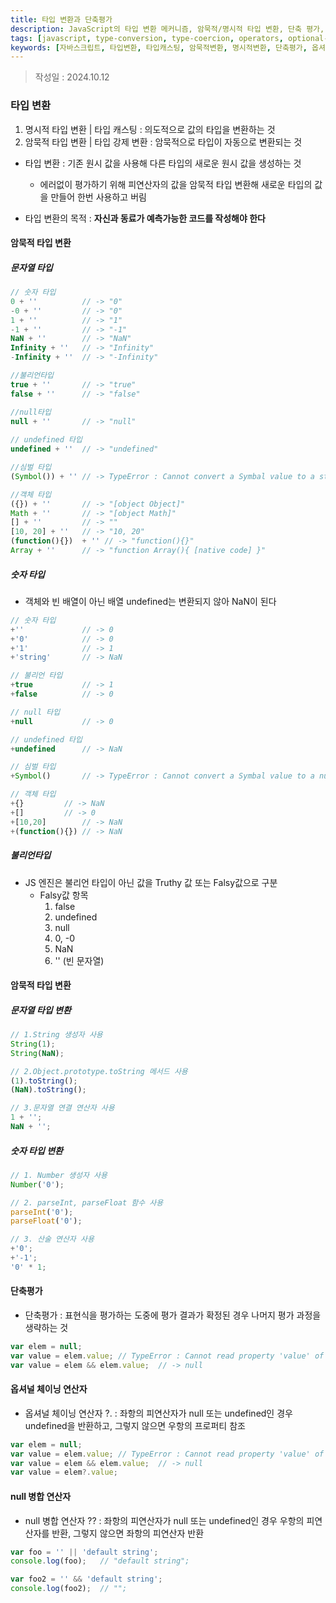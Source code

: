 ```yaml
---
title: 타입 변환과 단축평가
description: JavaScript의 타입 변환 메커니즘, 암묵적/명시적 타입 변환, 단축 평가, 옵셔널 체이닝, null 병합 연산자에 대한 상세 설명
tags: [javascript, type-conversion, type-coercion, operators, optional-chaining]
keywords: [자바스크립트, 타입변환, 타입캐스팅, 암묵적변환, 명시적변환, 단축평가, 옵셔널체이닝, null병합연산자]
---
```


>작성일 : 2024.10.12
### 타입 변환
1. 명시적 타입 변환 | 타입 캐스팅 : 의도적으로 값의 타입을 변환하는 것
2. 암묵적 타입 변환 | 타입 강제 변환 : 암묵적으로 타입이 자동으로 변환되는 것

- 타입 변환 : 기존 원시 값을 사용해 다른 타입의 새로운 원시 값을 생성하는 것
	- 에러없이 평가하기 위해 피연산자의 값을 암묵적 타입 변환해 새로운 타입의 값을 만들어 한번 사용하고 버림

- 타입 변환의 목적 : **자신과 동료가 예측가능한 코드를 작성해야 한다**

#### 암묵적 타입 변환

##### 문자열 타입
```javascript
// 숫자 타입
0 + '' 			// -> "0"
-0 + ''			// -> "0"
1 + ''			// -> "1"
-1 + ''			// -> "-1"
NaN + ''		// -> "NaN"
Infinity + ''	// -> "Infinity"
-Infinity + ''	// -> "-Infinity"

//불리언타입 
true + ''		// -> "true"
false + ''		// -> "false"

//null타입
null + ''		// -> "null"
 
// undefined 타입
undefined + ''	// -> "undefined"

//심벌 타입
(Symbol()) + ''	// -> TypeError : Cannot convert a Symbal value to a string

//객체 타입
({}) + ''		// -> "[object Object]"
Math + ''		// -> "[object Math]"
[] + ''			// -> ""
[10, 20] + ''	// -> "10, 20"
(function(){})  + '' // -> "function(){}"
Array + ''		// -> "function Array(){ [native code] }"

```

##### 숫자 타입
- 객체와 빈 배열이 아닌 배열 undefined는 변환되지 않아 NaN이 된다

```javascript
// 숫자 타입
+'' 			// -> 0
+'0'			// -> 0
+'1'			// -> 1
+'string'		// -> NaN	

// 불리언 타입
+true			// -> 1
+false			// -> 0

// null 타입
+null			// -> 0 

// undefined 타입
+undefined		// -> NaN	

// 심벌 타입
+Symbol()		// -> TypeError : Cannot convert a Symbal value to a number

// 객체 타입
+{}			// -> NaN
+[]			// -> 0
+[10,20]		// -> NaN	
+(function(){})	// -> NaN	

```

##### 불리언타입
- JS 엔진은 불리언 타입이 아닌 값을 Truthy 값 또는 Falsy값으로 구분
	- Falsy값 항목
		1. false
		2. undefined
		3. null
		4. 0, -0
		5. NaN
		6. '' (빈 문자열)


#### 암묵적 타입 변환
##### 문자열 타입 변환 
``` javascript
// 1.String 생성자 사용
String(1);
String(NaN);

// 2.Object.prototype.toString 메서드 사용
(1).toString();
(NaN).toString();

// 3.문자열 연결 연산자 사용
1 + '';
NaN + '';

```

##### 숫자 타입 변환 
``` javascript
// 1. Number 생성자 사용
Number('0');

// 2. parseInt, parseFloat 함수 사용
parseInt('0');
parseFloat('0');

// 3. 산술 연산자 사용
+'0';
+'-1';
'0' * 1;

```

#### 단축평가
- 단축평가 : 표현식을 평가하는 도중에 평가 결과가 확정된 경우 나머지 평가 과정을 생략하는 것
``` javascript
var elem = null;
var value = elem.value;	// TypeError : Cannot read property 'value' of null
var value = elem && elem.value;  // -> null
```

#### 옵셔널 체이닝 연산자
- 옵셔널 체이닝 연산자 ?. : 좌항의 피연산자가 null 또는 undefined인 경우 undefined을 반환하고, 그렇지 않으면 우항의 프로퍼티 참조
``` javascript
var elem = null;
var value = elem.value;	// TypeError : Cannot read property 'value' of null
var value = elem && elem.value;  // -> null
var value = elem?.value;
```

#### null 병합 연산자
- null 병합 연산자 ?? : 좌항의 피연산자가 null 또는 undefined인 경우 우항의 피연산자를 반환, 그렇지 않으면 좌항의 피연산자 반환
```javascript
var foo = '' || 'default string';
console.log(foo); 	// "default string";

var foo2 = '' && 'default string';
console.log(foo2); 	// "";
```